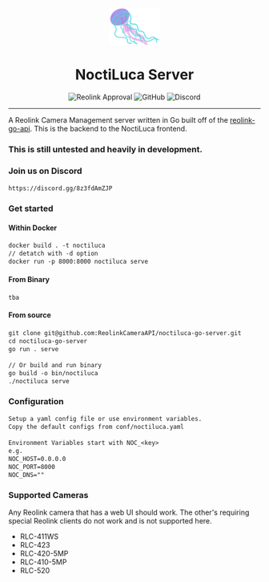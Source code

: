 <p align="center"><img src="https://github.com/ReolinkCameraAPI/noctiluca-go-server/blob/main/.assets/noctiluca.png" width=100px></p>
<h1 align="center">NoctiLuca Server</h1>

<p align="center">
<img alt="Reolink Approval" src="https://img.shields.io/badge/reolink-approved-blue?style=flat-square">
<img alt="GitHub" src="https://img.shields.io/github/license/ReolinkCameraApi/noctiluca-go-server?style=flat-square">
<img alt="Discord" src="https://img.shields.io/discord/773257004911034389?style=flat-square">
</p>

---

A Reolink Camera Management server written in Go built off of 
the [reolink-go-api](https://github.com/ReolinkCameraApi/reolink-go-api).
This is the backend to the NoctiLuca frontend.



### This is still untested and heavily in development.

### Join us on Discord

    https://discord.gg/8z3fdAmZJP
    
### Get started

#### Within Docker

    docker build . -t noctiluca
    // detatch with -d option
    docker run -p 8000:8000 noctiluca serve
    
#### From Binary

    tba
    
#### From source

    git clone git@github.com:ReolinkCameraAPI/noctiluca-go-server.git
    cd noctiluca-go-server
    go run . serve
    
    // Or build and run binary
    go build -o bin/noctiluca
    ./noctiluca serve
    
### Configuration

    Setup a yaml config file or use environment variables.
    Copy the default configs from conf/noctiluca.yaml
    
    Environment Variables start with NOC_<key>
    e.g.
    NOC_HOST=0.0.0.0
    NOC_PORT=8000
    NOC_DNS=""
    

### Supported Cameras

Any Reolink camera that has a web UI should work. The other's requiring special Reolink clients
do not work and is not supported here.

- RLC-411WS
- RLC-423
- RLC-420-5MP
- RLC-410-5MP
- RLC-520